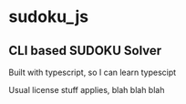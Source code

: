 # sudoku_js

## CLI based SUDOKU Solver
Built with typescript, so I can learn typescipt

Usual license stuff applies, blah blah blah
